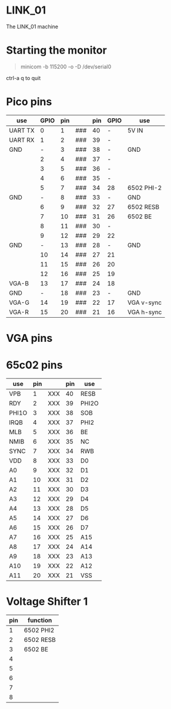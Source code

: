 # LINK_01
The LINK_01 machine
# Starting the monitor

> minicom -b 115200 -o -D /dev/serial0

ctrl-a q to quit

# Pico pins

|use|GPIO|pin||pin|GPIO|use|
|---|---|---|---|---|---|---|
|UART TX|0|1|###|40|-|5V IN|
|UART RX|1|2|###|39|-||
|GND|-|3|###|38|-|GND|
||2|4|###|37|-||
||3|5|###|36|-||
||4|6|###|35|-||
||5|7|###|34|28|6502 PHI-2|
|GND|-|8|###|33|-|GND|
||6|9|###|32|27|6502 RESB|
||7|10|###|31|26|6502 BE|
||8|11|###|30|-||
||9|12|###|29|22||
|GND|-|13|###|28|-|GND|
||10|14|###|27|21||
||11|15|###|26|20||
||12|16|###|25|19||
|VGA-B|13|17|###|24|18||
|GND|-|18|###|23|-|GND|
|VGA-G|14|19|###|22|17|VGA v-sync|
|VGA-R|15|20|###|21|16|VGA h-sync|

# VGA pins

# 65c02 pins

|use|pin||pin|use|
|---|---|---|---|---|
|VPB|1|XXX|40|RESB|
|RDY|2|XXX|39|PHI2O|
|PHI1O|3|XXX|38|SOB|
|IRQB|4|XXX|37|PHI2|
|MLB|5|XXX|36|BE|
|NMIB|6|XXX|35|NC|
|SYNC|7|XXX|34|RWB|
|VDD|8|XXX|33|D0|
|A0|9|XXX|32|D1|
|A1|10|XXX|31|D2|
|A2|11|XXX|30|D3|
|A3|12|XXX|29|D4|
|A4|13|XXX|28|D5|
|A5|14|XXX|27|D6|
|A6|15|XXX|26|D7|
|A7|16|XXX|25|A15|
|A8|17|XXX|24|A14|
|A9|18|XXX|23|A13|
|A10|19|XXX|22|A12|
|A11|20|XXX|21|VSS|

# Voltage Shifter 1

|pin|function|
|---|---|
|1|6502 PHI2|
|2|6502 RESB|
|3|6502 BE|
|4||
|5||
|6||
|7||
|8||

